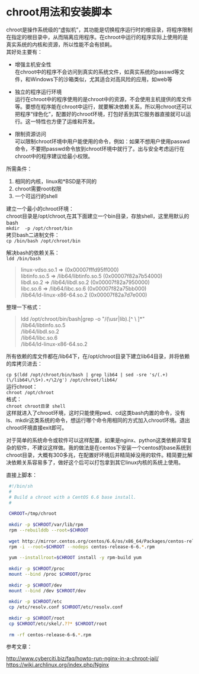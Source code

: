 # chroot用法和安装脚本  
  
chroot是操作系统级的“虚拟机”，其功能是切换程序运行时的根目录，将程序限制在指定的根目录中，从而隔离应用程序。在chroot中运行的程序实际上使用的是真实系统的内核和资源，所以性能不会有损耗。  
其好处主要有：  
  
* 增强主机安全性  
在chroot中的程序不会访问到真实的系统文件，如真实系统的passwd等文件，和Windows下的沙箱类似，尤其适合对高风险的应用，如web等  
  
* 独立的程序运行环境  
运行在chroot中的程序使用的是chroot中的资源，不会使用主机提供的库文件等。要想在程序能在chroot中运行，就要解决依赖关系，所以用chroot还可以把程序“绿色化”，配置好的chroot环境，打包好丢到其它服务器直接就可以运行。这一特性也方便了运维和开发。  
  
* 限制资源访问  
可以限制chroot环境中用户能使用的命令，例如：如果不想用户使用passwd命令，不要把passwd命令放到chroot环境中就行了。出与安全考虑运行在chroot中的程序建议给最小权限。  
  
所需条件：  
  
1. 相同的内核，linux和*BSD是不同的  
2. chroot需要root权限  
3. 一个可运行的shell  

建立一个最小的chroot环境：  
chroot目录是/opt/chroot,在其下面建立一个bin目录，存放shell，这里用默认的bash  
`mkdir  -p /opt/chroot/bin`    
拷贝bash二进制文件：  
`cp /bin/bash /opt/chroot/bin`   
  
解决bash的依赖关系：  
`ldd /bin/bash`  
>linux-vdso.so.1 => (0x00007fffd95ff000)  
libtinfo.so.5 => /lib64/libtinfo.so.5 (0x00007f82a7b54000)  
libdl.so.2 => /lib64/libdl.so.2 (0x00007f82a7950000)  
libc.so.6 => /lib64/libc.so.6 (0x00007f82a75bb000)  
/lib64/ld-linux-x86-64.so.2 (0x00007f82a7d7e000)  

整理一下格式：  
  
>ldd /opt/chroot/bin/bash|grep -o "/\(\usr\|lib\).[^ \ ]*"  
/lib64/libtinfo.so.5  
/lib64/libdl.so.2  
/lib64/libc.so.6  
/lib64/ld-linux-x86-64.so.2  

所有依赖的库文件都在/lib64下，在/opt/chroot目录下建立lib64目录，并将依赖的库拷贝进去：  
  
`cp $(ldd /opt/chroot/bin/bash | grep lib64 | sed -sre 's/(.+)(\/lib64\/\S+).+/\2/g') /opt/chroot/lib64/`  
运行chroot：  
`chroot /opt/chroot`   
格式：  
`chroot chroot目录 shell`  
 这样就进入了chroot环境，这时只能使用pwd、cd这类bash内置的命令，没有ls、mkdir这类系统的命令，想运行哪个命令用相同的方式加入chroot环境。退出chroot环境直接exit即可。  
  
 对于简单的系统命令或软件可以这样配置，如果是nginx、python这类依赖非常复杂的软件，不建议这样做。我的做法是在centos下安装一个centos的base系统到chroot目录，大概有300多兆，在配置好环境后并精简掉没用的软件。精简要比解决依赖关系容易多了，做好这个后可以打包拿到其它linux内核的系统上使用。  
  
 直接上脚本：  
```sh   
 #!/bin/sh  
 #  
 # Build a chroot with a CentOS 6.6 base install.  
 #  
  
 CHROOT=/tmp/chroot  
  
 mkdir -p $CHROOT/var/lib/rpm  
 rpm --rebuilddb --root=$CHROOT  
  
 wget http://mirror.centos.org/centos/6.6/os/x86_64/Packages/centos-release-6-6.el6.centos.12.2.x86_64.rpm  
 rpm -i --root=$CHROOT --nodeps centos-release-6-6.*.rpm  
  
 yum --installroot=$CHROOT install -y rpm-build yum  
  
 mkdir -p $CHROOT/proc  
 mount --bind /proc $CHROOT/proc  
  
 mkdir -p $CHROOT/dev  
 mount --bind /dev $CHROOT/dev  
  
 mkdir -p $CHROOT/etc  
 cp /etc/resolv.conf $CHROOT/etc/resolv.conf  
  
 mkdir -p $CHROOT/root  
 cp $CHROOT/etc/skel/.??* $CHROOT/root  
  
 rm -rf centos-release-6-6.*.rpm  
```  
  
参考文章：  
  
http://www.cyberciti.biz/faq/howto-run-nginx-in-a-chroot-jail/  
https://wiki.archlinux.org/index.php/Nginx  

